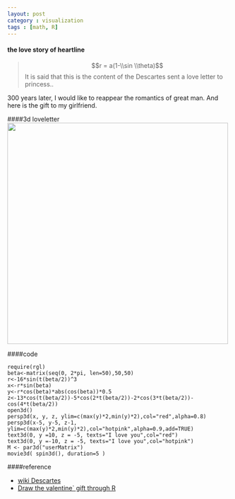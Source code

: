 ```yaml
---
layout: post
category : visualization
tags : [math, R]
---
```



#### the love story of heartline

>$$r = a(1-\\sin \\theta)$$
>It is said that this is the content of the Descartes sent a love letter to princess..

300 years later, I would like to reappear the romantics of great man. 
And here is the gift to my girlfriend.

####3d loveletter
<img src="http://i.imgur.com/CkNRhNC.gif" width="500" height="500">


####code


	require(rgl)
	beta<-matrix(seq(0, 2*pi, len=50),50,50)
	r<-16*sin(t(beta/2))^3
	x<-r*sin(beta)
	y<-r*cos(beta)*abs(cos(beta))*0.5
	z<-13*cos(t(beta/2))-5*cos(2*t(beta/2))-2*cos(3*t(beta/2))-cos(4*t(beta/2)) 
	open3d()
	persp3d(x, y, z, ylim=c(max(y)*2,min(y)*2),col="red",alpha=0.8)
	persp3d(x-5, y-5, z-1, ylim=c(max(y)*2,min(y)*2),col="hotpink",alpha=0.9,add=TRUE)
	text3d(0, y =10, z = -5, texts="I love you",col="red")
	text3d(0, y =-10, z = -5, texts="I love you",col="hotpink")
	M <- par3d("userMatrix")
	movie3d( spin3d(), duration=5 )



####reference

- [wiki Descartes](http://zh.wikipedia.org/wiki/%E7%AC%9B%E5%8D%A1%E5%B0%94)
- [Draw the valentine` gift through R](http://cos.name/2012/02/valentines-gift-by-using-r/)

